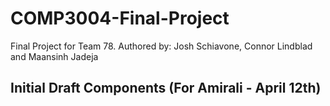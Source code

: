 # COMP3004-Final-Project
Final Project for Team 78. Authored by: Josh Schiavone, Connor Lindblad and Maansinh Jadeja
## Initial Draft Components (For Amirali - April 12th)
